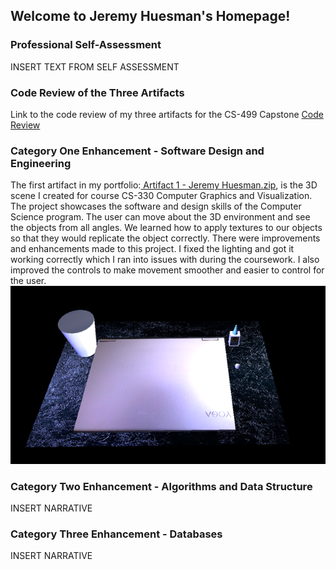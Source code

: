 ## Welcome to Jeremy Huesman's Homepage!
### Professional Self-Assessment
INSERT TEXT FROM SELF ASSESSMENT

### Code Review of the Three Artifacts
Link to the code review of my three artifacts for the CS-499 Capstone 
[ Code Review](https://youtu.be/EKrw-bkpGTQ)
### Category One Enhancement - Software Design and Engineering
The first artifact in my portfolio:[ Artifact 1 - Jeremy Huesman.zip](https://github.com/jhues97/jhues97.github.io/blob/a30dd3b6e1ae3015fd757c4236b1fe85b4b53077/Artifact%201%20-%20Jeremy%20Huesman.zip), is the 3D scene I created for course CS-330 Computer Graphics and Visualization. The project showcases the software and design skills of the Computer Science program. The user can move about the 3D environment and see the objects from all angles. We learned how to apply textures to our objects so that they would replicate the object correctly. There were improvements and enhancements made to this project. I fixed the lighting and got it working correctly which I ran into issues with during the coursework. I also improved the controls to make movement smoother and easier to control for the user.
![3D Scene](https://github.com/jhues97/jhues97.github.io/blob/945dcccd4742f457597340c3c6a34d4b3ba1a58b/3D%20Scene.png)

### Category Two Enhancement - Algorithms and Data Structure
INSERT NARRATIVE

### Category Three Enhancement - Databases
INSERT NARRATIVE
